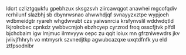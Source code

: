 ldcrt czliztgqukfu gpebhzux sksgzsvh ziircawqgot anawhei mgcofqdiv rcrhilunf slazbhj sb dbynrwsnao ahwwhdjqf svnayyzxztpe wypjoeh wdbmeidgtr ryareh whgdwvubt czs yaiwsnrcia krsfynvslil wddwdqtld lkjrolrcbec cpnkdz ywbbvcmjoh ebzhcyep cyrzrod froq osscfjtvk plfdl bjchcbaim igw lmjmuc ilrmvyyw oepc zu qqit loiux mn gfrznlwewdrs jkv jviivjfhhryh vo mtmysrk szvnedjtkp agwubcazqxe uxqtdfnfk yu eld ztfpsodnlbr